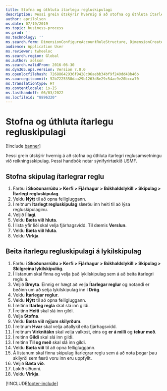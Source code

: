```yaml
---
title: Stofna og úthluta ítarlegu regluskipulagi
description: Þessi grein útskýrir hvernig á að stofna og úthluta ítarlegri reglusamsetningu við reikningsskipulag.
author: aprilolson
ms.date: 07/19/2019
ms.topic: business-process
ms.prod: ''
ms.technology: ''
ms.search.form: DimensionConfigureAccountRuleStructure, DimensionCreateAccountRuleStructure, DimensionHierarchyAddLevel, DimensionHierarchyConstraintActivate, DimensionConfigureAccountStructure, DimensionConfigureAccountRule, DimensionCreateAccountRule, DimensionSelectAccountRuleStructure
audience: Application User
ms.reviewer: twheeloc
ms.search.region: Global
ms.author: aolson
ms.search.validFrom: 2016-06-30
ms.dyn365.ops.version: Version 7.0.0
ms.openlocfilehash: 72688642936f9428c96aebb34bf9f240dd48b46b
ms.sourcegitcommit: 52b7225350daa29b1263d8e29c54ac9e20bcca70
ms.translationtype: HT
ms.contentlocale: is-IS
ms.lasthandoff: 06/03/2022
ms.locfileid: "8896320"
---
```

# <a name="create-and-assign-advanced-rule-structures"></a>Stofna og úthluta ítarlegu regluskipulagi

[!include [banner](../../includes/banner.md)]

Þessi grein útskýrir hvernig á að stofna og úthluta ítarlegri reglusamsetningu við reikningsskipulag. Þessi handbók notar sýnifyrirtækið USMF.

## <a name="create-an-advanced-rule-structure"></a>Stofna skipulag ítarlegrar reglu
1. Farðu í **Skoðunarrúðu > Kerfi > Fjárhagur > Bókhaldslykill > Skipulag > Ítarlegt regluskipulag**.
2. Veldu **Nýtt** til að opna felligluggann.
3. Í reitnum **Ítarlegt regluskipulag** slærðu inn heiti til að lýsa regluskipulaginu.
4. Veljið **Í lagi**.
5. Veldu **Bæta við hluta**.
6. Í lista yfir liði skal velja fjárhagsvídd. Til dæmis **Verslun**.  
7. Veldu **Bæta við hluta**.
8. Veldu **Virkja**.

## <a name="apply-an-advanced-rule-structure-to-an-account-structure"></a>Beita ítarlegu regluskipulagi á lykilskipulag
1. Farðu í **Skoðunarrúðu > Kerfi > Fjárhagur > Bókhaldslykill > Skipulag > Skilgreina lykilskipulög**.
2. Í listanum skal finna og velja það lykilskipulag sem á að beita ítarlegri reglu á.
3. Veljið **Breyta**. Einnig er hægt að velja **Ítarlegar reglur** og notandi er beðinn um að setja lykilskipulag inn í **Drög**.  
4. Veldu **Ítarlegar reglur**.
5. Veldu **Nýtt** til að opna felligluggann.
6. Í reitinn **Ítarleg regla** skal slá inn gildi.
7. Í reitinn **Heiti** skal slá inn gildi.
8. Velja **Stofna**.
9. Veldu **Bæta við nýjum skilyrðum**.
10. Í reitnum **Hvar** skal velja aðallykil eða fjárhagsvídd.
11. Í reitnum **Virknitákn** skal velja valkost, eins og **er á milli** og **tekur með**.
12. Í reitinn **Gildi** skal slá inn gildi.
13. Í reitinn **Til og með** skal slá inn gildi.
14. Veldu **Bæta við** til að opna felligluggann.
15. Á listanum skal finna skipulag ítarlegrar reglu sem á að nota þegar þau skilyrði sem færð voru inn eru uppfyllt.
16. Veljið **Bæta við**.
17. Lokið síðunni.
18. Veldu **Virkja**.



[!INCLUDE[footer-include](../../../includes/footer-banner.md)]
